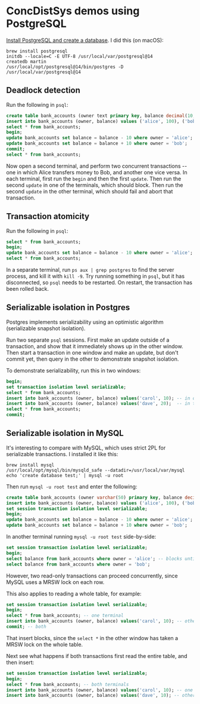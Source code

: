 ConcDistSys demos using PostgreSQL
==================================

[Install PostgreSQL and create a database](https://www.postgresql.org/docs/current/tutorial-start.html).
I did this (on macOS):

```shell
brew install postgresql
initdb --locale=C -E UTF-8 /usr/local/var/postgresql@14
createdb martin
/usr/local/opt/postgresql@14/bin/postgres -D /usr/local/var/postgresql@14
```

Deadlock detection
------------------

Run the following in `psql`:

```sql
create table bank_accounts (owner text primary key, balance decimal(10,2) not null);
insert into bank_accounts (owner, balance) values ('alice', 100), ('bob', 100);
select * from bank_accounts;
begin;
update bank_accounts set balance = balance - 10 where owner = 'alice';
update bank_accounts set balance = balance + 10 where owner = 'bob';
commit;
select * from bank_accounts;
```

Now open a second terminal, and perform two concurrent transactions -- one in which Alice transfers
money to Bob, and another one vice versa. In each terminal, first run the `begin` and then the
first `update`. Then run the second `update` in one of the terminals, which should block. Then run
the second `update` in the other terminal, which should fail and abort that transaction.

Transaction atomicity
---------------------

Run the following in `psql`:

```sql
select * from bank_accounts;
begin;
update bank_accounts set balance = balance - 10 where owner = 'alice';
select * from bank_accounts;
```

In a separate terminal, run `ps aux | grep postgres` to find the server process, and kill it with
`kill -9`. Try running something in `psql`, but it has disconnected, so `psql` needs to be
restarted. On restart, the transaction has been rolled back.

Serializable isolation in Postgres
----------------------------------

Postgres implements serializability using an optimistic algorithm (serializable snapshot isolation).

Run two separate `psql` sessions. First make an update outside of a transaction, and show that it
immediately shows up in the other window. Then start a transaction in one window and make an update,
but don't commit yet, then query in the other to demonstrate snapshot isolation.

To demonstrate serializability, run this in two windows:

```sql
begin;
set transaction isolation level serializable;
select * from bank_accounts;
insert into bank_accounts (owner, balance) values('carol', 10); -- in one terminal
insert into bank_accounts (owner, balance) values('dave', 20);  -- in the other
select * from bank_accounts;
commit;
```

Serializable isolation in MySQL
-------------------------------

It's interesting to compare with MySQL, which uses strict 2PL for serializable transactions.
I installed it like this:

```shell
brew install mysql
/usr/local/opt/mysql/bin/mysqld_safe --datadir=/usr/local/var/mysql
echo 'create database test;' | mysql -u root
```

Then run `mysql -u root test` and enter the following:

```sql
create table bank_accounts (owner varchar(50) primary key, balance decimal(10,2) not null) engine=innodb;
insert into bank_accounts (owner, balance) values ('alice', 100), ('bob', 100);
set session transaction isolation level serializable;
begin;
update bank_accounts set balance = balance - 10 where owner = 'alice';
update bank_accounts set balance = balance + 10 where owner = 'bob';
```

In another terminal running `mysql -u root test` side-by-side:

```sql
set session transaction isolation level serializable;
begin;
select balance from bank_accounts where owner = 'alice'; -- blocks until the other transaction commits
select balance from bank_accounts where owner = 'bob';
```

However, two read-only transactions can proceed concurrently, since MySQL uses a MRSW lock on each row.

This also applies to reading a whole table, for example:

```sql
set session transaction isolation level serializable;
begin;
select * from bank_accounts; -- one terminal
insert into bank_accounts (owner, balance) values('carol', 10); -- other terminal, blocks
commit; -- both
```

That insert blocks, since the `select *` in the other window has taken a MRSW lock on the whole table.

Next see what happens if both transactions first read the entire table, and then insert:

```sql
set session transaction isolation level serializable;
begin;
select * from bank_accounts; -- both terminals
insert into bank_accounts (owner, balance) values('carol', 10); -- one terminal, blocks
insert into bank_accounts (owner, balance) values('dave', 10); -- other terminal, triggers deadlock detector
```
